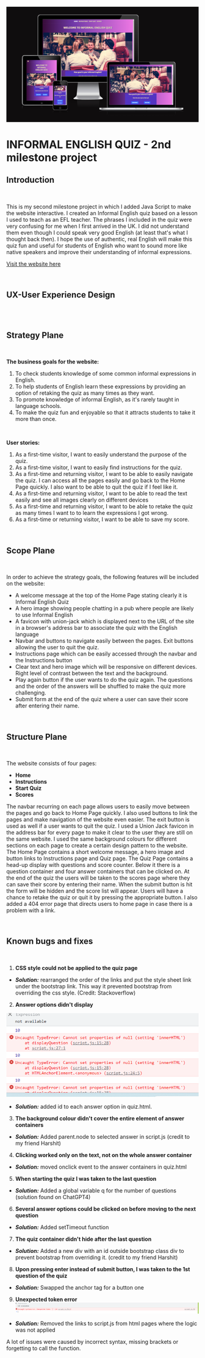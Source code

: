 ![](./docs/responsivepic.png)


# **INFORMAL ENGLISH QUIZ - 2nd milestone project**

## **Introduction**

</br>

This is my second milestone project in which I added Java Script to make the website interactive.  I created an Informal English quiz based on a lesson I used to teach as an EFL teacher. The phrases I included in the quiz were very confusing for me when I first arrived in the UK. I did not understand them even though I could speak very good English (at least that's what I thought back then). I hope the use of authentic, real English will make this quiz fun and useful for students of English who want to sound more like native speakers and improve their understanding of informal expressions.

[Visit the website here](https://agyluczak.github.io/INFORMAL-ENGLISH-QUIZ/)



</br>

## **UX-User Experience Design**
</br>




</br>

## **Strategy Plane**

</br>

**The business goals for the website:**

1. To check students knowledge of some common informal expressions in English.
2. To help students of English learn these expressions by providing an option of retaking the quiz as many times as they want.
3. To promote knowledge of informal English, as it's rarely taught in language schools.
4. To make the quiz fun and enjoyable so that it attracts students to take it more than once.

</br>

**User stories:**

1. As a first-time visitor, I want to easily understand the purpose of the quiz.
2. As a first-time visitor, I want to easily find instructions for the quiz.
3. As a first-time and returning visitor, I want to be able to easily navigate the quiz. I can access all the pages easily and go back to the Home Page quickly. I also want to be able to quit the quiz if I feel like it.
4. As a first-time and returning visitor, I want to be able to read the text easily and see all images clearly on different devices
5. As a first-time and returning visitor, I want to be able to retake the quiz as many times I want to to learn the expressions I got wrong.
6. As a first-time or returning visitor, I want to be able to save my score.

</br>

## **Scope Plane**

</br>

In order to achieve the strategy goals, the following features will be included on the website:
- A welcome message at the top of the Home Page stating clearly it is Informal English Quiz
- A hero image showing people chatting in a pub where people are likely to use Informal English
- A favicon with union-jack which is displayed next to the URL of the site in a browser's address bar to associate the quiz with the English language
- Navbar and buttons to navigate easily between the pages. Exit buttons allowing the user to quit the quiz.
- Instructions page which can be easily accessed through the navbar and the Instructions button
- Clear text and hero image which will be responsive on different devices. Right level of contrast between the text and the background.
- Play again button if the user wants to do the quiz again. The questions and the order of the answers will be shuffled to make the quiz more challenging.
- Submit form at the end of the quiz where a user can save their score after entering their name.

</br>

## **Structure Plane** 

</br>

The website consists of four pages:
- **Home**
- **Instructions**
- **Start Quiz**
- **Scores**

The navbar recurring on each page allows users to easily move between the pages and go back to Home Page quickly. I also used buttons to link the pages and make navigation of the website even easier. The exit button is used as well if a user wants to quit the quiz.
I used a Union Jack favicon in the address bar for every page to make it clear to the user they are still on the same website.  I used the same background colours for different sections on each page to create a certain design pattern to the website. The Home Page contains a short welcome message, a hero image and button links to Instructions page and Quiz page. The Quiz Page contains a head-up display with questions and score counter. Below it there is a question container and four answer containers that can be clicked on. At the end of the quiz the users will be taken to the scores page where they can save their score by entering their name. When the submit button is hit the form will be hidden and the score list will appear. Users will have a chance to retake the quiz or quit it by pressing the appropriate button. I also added a 404 error page that directs users to home page in case there is a problem with a link.

</br>

## **Known bugs and fixes**

</br>

1.  **CSS style could not be applied  to the quiz page**
- ***Solution:*** rearranged the order of the links and put the style sheet link under the bootstrap link. This way it prevented bootstrap from overriding the css style. (Credit: Stackoverflow)

2.	**Answer options didn't display**

![answers display issue](./docs/answers_display_error.png)

- ***Solution:*** added id to each answer option in quiz.html.

3. **The background colour didn't cover the entire element of answer containers**
- ***Solution:*** Added parent.node to selected answer in script.js (credit to my friend Harshit)

4. **Clicking worked only on the text, not on the whole answer container**
- ***Solution:*** moved onclick event to the answer containers in quiz.html

5. **When starting the quiz I was taken to the last question** 
- ***Solution:*** Added a global variable q for the number of  questions (solution found on ChatGPT4)

6.	**Several answer options could be clicked on before moving to the next question**
- ***Solution:*** Added setTimeout function 

7. **The quiz container didn't hide after the last question**
- ***Solution:*** Added a new div with an id outside bootstrap class div to prevent bootstrap from overriding it. (credit to my friend Harshit)

8. **Upon pressing enter instead of submit button, I was taken to the 1st question of the quiz**
- ***Solution:*** Swapped the anchor tag for a button one

9. **Unexpected token error**
![unexpected token issue](./docs/unexpected_token.png)

- ***Solution:*** Removed the links to script.js from html pages where the logic was not applied

A lot of issues were caused by incorrect syntax, missing brackets or forgetting to call the function.




</br>

